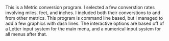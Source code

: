 This is a Metric conversion program. I selected a few converstion rates involving miles, feet, and inches. I included both their converstions to and from other metrics. This program is command line based, but i managed to add 
a few graphics with dash lines. The interactive options are based off of a Letter input system for the main menu, and a numerical input system for all menus after that.
